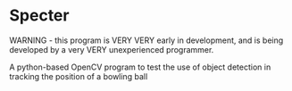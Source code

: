 # Specter

WARNING - this program is VERY VERY early in development, and is being developed by a very VERY unexperienced programmer. 

A python-based OpenCV program to test the use of object detection in tracking the position of a bowling ball